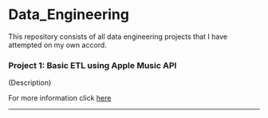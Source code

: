 # Data_Engineering
This repository consists of all data engineering projects that I have attempted on my own accord. 

### Project 1: Basic ETL using Apple Music API
(Description)

For more information click [here]()

---
